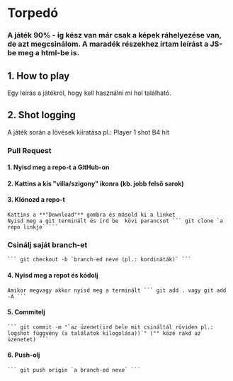 # Torpedó
### A játék 90% - ig kész van már csak a képek ráhelyezése van, de azt megcsinálom. A maradék részekhez írtam leírást a JS-be meg a html-be is. 
## 1. How to play
Egy leírás a játékról, hogy kell használni mi hol található.
## 2. Shot logging
A játék során a lövések kiíratása pl.: Player 1 shot B4 hit

### Pull Request
#### 1. Nyisd meg a repo-t a GitHub-on
#### 2. Kattins a kis "villa/szigony" ikonra (kb. jobb felső sarok)
#### 3. Klónozd a repo-t
    Kattins a **"Download"** gombra és másold ki a linket
    Nyisd meg a git terminált és írd be  kövi parancsot ``` git clone `a repo linkje` ```
### Csinálj saját branch-et
    ``` git checkout -b `branch-ed neve (pl.: kordináták)` ```
#### 4. Nyisd meg a repot és kódolj
    Amikor megvagy akkor nyisd meg a terminált ``` git add . vagy git add -A ```
#### 5. Commitelj
    ``` git commit -m "`az üzenet(ird bele mit csináltál röviden pl.: logshot függvény (a találatok kilogolása))`" ("" közé rakd az üzenetet) ```
#### 6. Push-olj
    ``` git push origin `a branch-ed neve` ```